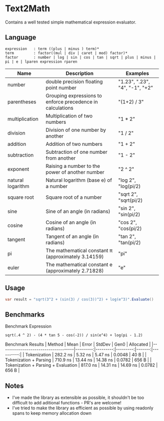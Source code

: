 # Text2Math

Contains a well tested simple mathematical expression evaluator.

## Language
```
expression   : term ((plus | minus ) term)*
term         : factor((mul | div | caret | mod) factor)*
factor       : number | log | sin | cos | tan | sqrt | plus | minus | pi | e | lparen expression rparen

```

| Name              | Description                                                | Examples                       |
|-------------------|------------------------------------------------------------|--------------------------------|
| number            | double precision floating point number                     | "1.23", ".23", "4", "-1", "+2" |
| parentheses       | Grouping expressions to enforce precedence in calculations | "(1+2) / 3"                    |
| multiplication    | Multiplication of two numbers                              | "1 * 2"                        |
| division          | Division of one number by another                          | "1 / 2"                        |
| addition          | Addition of two numbers                                    | "1 + 2"                        |
| subtraction       | Subtraction of one number from another                     | "1 - 2"                        |
| exponent          | Raising a number to the power of another number            | "2 ^ 2"                        |
| natural logarithm | Natural logarithm (base e) of a number                     | "log 2", "log(pi/2)            |
| square root       | Square root of a number                                    | "sqrt 2", "sqrt(pi/2)          |
| sine              | Sine of an angle (in radians)                              | "sin 2", "sin(pi/2)            |
| cosine            | Cosine of an angle (in radians)                            | "cos 2", "cos(pi/2)            |
| tangent           | Tangent of an angle (in radians)                           | "tan 2", "tan(pi/2)            |
| pi                | The mathematical constant π (approximately 3.14159)        | "pi"                           |
| euler             | The mathematical constant e (approximately 2.71828)        | "e"                            |

## Usage

``` cs
var result = "sqrt(3^2 + (sin(3) / cos(3))^2) + log(e^3)".Evaluate()
```

## Benchmarks

Benchmark Expression
```
sqrt(.4 ^ 2) - (4 * tan 5 - cos(-2)) / sin(e^4) + log(pi - 1.2)
```
Benchmark Results
| Method                              |     Mean |    Error |   StdDev |   Gen0 | Allocated |
|-------------------------------------|---------:|---------:|---------:|-------:|----------:|
| Tokenization                        | 282.2 ns |  5.32 ns |  5.47 ns | 0.0048 |      40 B |
| Tokenization + Parsing              | 710.9 ns | 13.44 ns | 14.38 ns | 0.0782 |     656 B |
| Tokenization + Parsing + Evaluation | 817.0 ns | 14.31 ns | 14.69 ns | 0.0782 |     656 B |

## Notes

- I've made the library as extensible as possible, it shouldn't be too difficult to add aditional functions - PR's are welcome!
- I've tried to make the library as efficient as possible by using readonly spans to keep memory allocation down